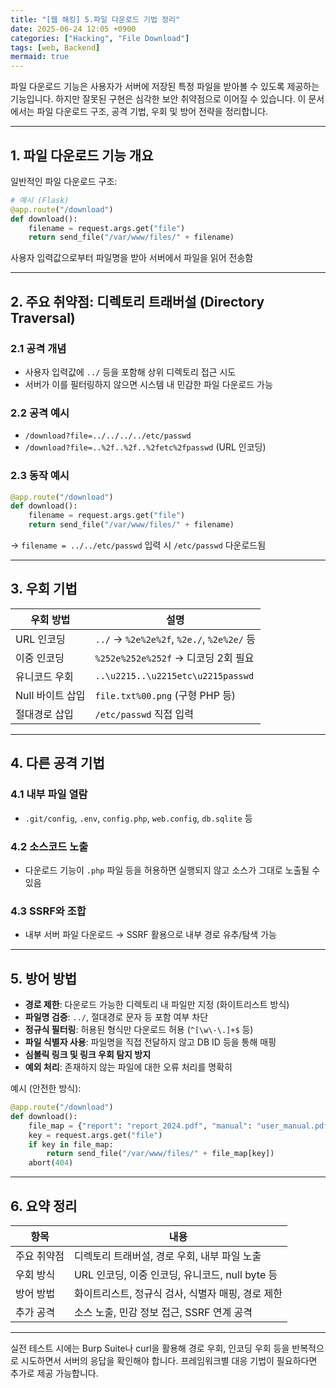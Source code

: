 ```yaml
---
title: "[웹 해킹] 5.파일 다운로드 기법 정리"
date: 2025-06-24 12:05 +0900
categories: ["Hacking", "File Download"]
tags: [web, Backend]
mermaid: true
---
```



파일 다운로드 기능은 사용자가 서버에 저장된 특정 파일을 받아볼 수 있도록 제공하는 기능입니다. 하지만 잘못된 구현은 심각한 보안 취약점으로 이어질 수 있습니다. 이 문서에서는 파일 다운로드 구조, 공격 기법, 우회 및 방어 전략을 정리합니다.

---

## 1. 파일 다운로드 기능 개요

일반적인 파일 다운로드 구조:

```python
# 예시 (Flask)
@app.route("/download")
def download():
    filename = request.args.get("file")
    return send_file("/var/www/files/" + filename)
```

사용자 입력값으로부터 파일명을 받아 서버에서 파일을 읽어 전송함

---

## 2. 주요 취약점: 디렉토리 트래버설 (Directory Traversal)

### 2.1 공격 개념

* 사용자 입력값에 `../` 등을 포함해 상위 디렉토리 접근 시도
* 서버가 이를 필터링하지 않으면 시스템 내 민감한 파일 다운로드 가능

### 2.2 공격 예시

* `/download?file=../../../../etc/passwd`
* `/download?file=..%2f..%2f..%2fetc%2fpasswd` (URL 인코딩)

### 2.3 동작 예시

```python
@app.route("/download")
def download():
    filename = request.args.get("file")
    return send_file("/var/www/files/" + filename)
```

→ `filename = ../../etc/passwd` 입력 시 `/etc/passwd` 다운로드됨

---

## 3. 우회 기법

| 우회 방법       | 설명                                        |
| ----------- | ----------------------------------------- |
| URL 인코딩     | `../` → `%2e%2e%2f`, `%2e./`, `%2e%2e/` 등 |
| 이중 인코딩      | `%252e%252e%252f` → 디코딩 2회 필요             |
| 유니코드 우회     | `..\u2215..\u2215etc\u2215passwd`         |
| Null 바이트 삽입 | `file.txt%00.png` (구형 PHP 등)              |
| 절대경로 삽입     | `/etc/passwd` 직접 입력                       |

---

## 4. 다른 공격 기법

### 4.1 내부 파일 열람

* `.git/config`, `.env`, `config.php`, `web.config`, `db.sqlite` 등

### 4.2 소스코드 노출

* 다운로드 기능이 `.php` 파일 등을 허용하면 실행되지 않고 소스가 그대로 노출될 수 있음

### 4.3 SSRF와 조합

* 내부 서버 파일 다운로드 → SSRF 활용으로 내부 경로 유추/탐색 가능

---

## 5. 방어 방법

* **경로 제한**: 다운로드 가능한 디렉토리 내 파일만 지정 (화이트리스트 방식)
* **파일명 검증**: `../`, 절대경로 문자 등 포함 여부 차단
* **정규식 필터링**: 허용된 형식만 다운로드 허용 (`^[\w\-\.]+$` 등)
* **파일 식별자 사용**: 파일명을 직접 전달하지 않고 DB ID 등을 통해 매핑
* **심볼릭 링크 및 링크 우회 탐지 방지**
* **예외 처리**: 존재하지 않는 파일에 대한 오류 처리를 명확히

예시 (안전한 방식):

```python
@app.route("/download")
def download():
    file_map = {"report": "report_2024.pdf", "manual": "user_manual.pdf"}
    key = request.args.get("file")
    if key in file_map:
        return send_file("/var/www/files/" + file_map[key])
    abort(404)
```

---

## 6. 요약 정리

| 항목     | 내용                                 |
| ------ | ---------------------------------- |
| 주요 취약점 | 디렉토리 트래버설, 경로 우회, 내부 파일 노출         |
| 우회 방식  | URL 인코딩, 이중 인코딩, 유니코드, null byte 등 |
| 방어 방법  | 화이트리스트, 정규식 검사, 식별자 매핑, 경로 제한      |
| 추가 공격  | 소스 노출, 민감 정보 접근, SSRF 연계 공격        |

---

실전 테스트 시에는 Burp Suite나 curl을 활용해 경로 우회, 인코딩 우회 등을 반복적으로 시도하면서 서버의 응답을 확인해야 합니다. 프레임워크별 대응 기법이 필요하다면 추가로 제공 가능합니다.
